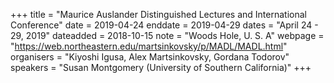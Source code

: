 +++
title = "Maurice Auslander Distinguished Lectures and International Conference"
date = 2019-04-24
enddate = 2019-04-29
dates = "April 24 - 29, 2019"
dateadded = 2018-10-15
note = "Woods Hole, U. S. A"
webpage = "https://web.northeastern.edu/martsinkovsky/p/MADL/MADL.html"
organisers = "Kiyoshi Igusa, Alex Martsinkovsky, Gordana Todorov"
speakers = "Susan Montgomery (University of Southern California)"
+++
